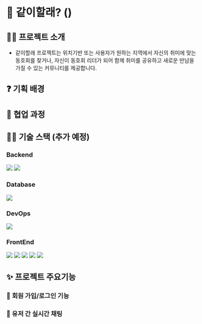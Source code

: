# 🦾 같이할래? ()

## 👨‍💻 프로젝트 소개
 - 같이할래 프로젝트는 위치기반 또는 사용자가 원하는 지역에서 자신의 취미에 맞는 동호회를 찾거나, 자신이 동호회 리더가 되어 함께 취미를 공유하고 새로운 만남을 가질 수 있는 커뮤니티를 제공합니다. 
## ❓ 기획 배경
## 🤝 협업 과정
## 👨‍🔧 기술 스택 (추가 예정)

### Backend

<img src="https://img.shields.io/badge/Express-000000?style=flat-square&logo=express&logoColor=white"/>
<img src="https://img.shields.io/badge/socketdotio-010101?style=flat-square&logo=socketdotio&logoColor=white"/>

### Database
<img src="https://img.shields.io/badge/firebase-000000?style=flat-square&logo=firebase&logoColor=FFCA28"/></a>

### DevOps
<img src="https://img.shields.io/badge/vercel-000000?style=flat-square&logo=vercel&logoColor=#232F3E"/></a>

### FrontEnd
<img src="https://img.shields.io/badge/React-000000?style=flat-square&logo=React&logoColor="/></a>
<img src="https://img.shields.io/badge/nextJS-000000?style=flat-square&logo=nextJS&logoColor=#FFCA28"/></a>
<img src="https://img.shields.io/badge/TypeScript-000000?style=flat-square&logo=TypeScript&logoColor="/></a>
<img src="https://img.shields.io/badge/Recoil-000000?style=flat-square&logo=Redux&logoColor=3578E5"/></a>
<img src="https://img.shields.io/badge/StyledComponents-000000?style=flat-square&logo=StyledComponents&logoColor="/></a>


## ✨ 프로젝트 주요기능

### 🔐  **회원 가입/로그인 기능**



### **💬 유저 간 실시간 채팅**

